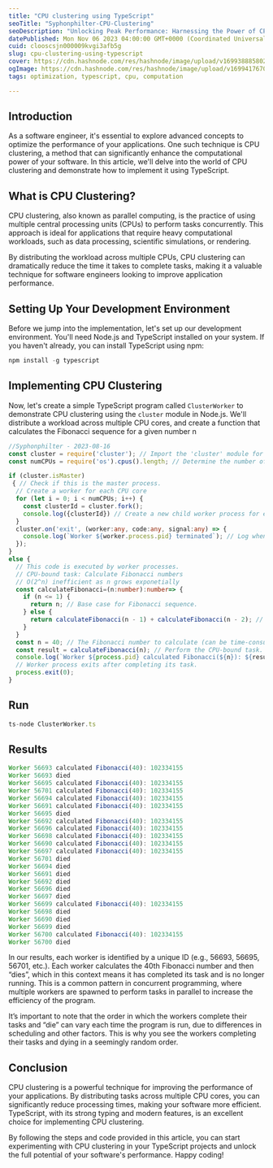 ```yaml
---
title: "CPU clustering using TypeScript"
seoTitle: "Syphonphilter-CPU-Clustering"
seoDescription: "Unlocking Peak Performance: Harnessing the Power of CPU Clustering with TypeScript"
datePublished: Mon Nov 06 2023 04:00:00 GMT+0000 (Coordinated Universal Time)
cuid: clooscsjn000009kvgi3afb5g
slug: cpu-clustering-using-typescript
cover: https://cdn.hashnode.com/res/hashnode/image/upload/v1699388858021/fc99bdc3-3dcf-4900-9935-97522ff289ea.png
ogImage: https://cdn.hashnode.com/res/hashnode/image/upload/v1699417670473/035720df-54e5-46ee-9d37-b8da51dbc236.png
tags: optimization, typescript, cpu, computation

---
```


## **Introduction**

As a software engineer, it's essential to explore advanced concepts to optimize the performance of your applications. One such technique is CPU clustering, a method that can significantly enhance the computational power of your software. In this article, we'll delve into the world of CPU clustering and demonstrate how to implement it using TypeScript.

## **What is CPU Clustering?**

CPU clustering, also known as parallel computing, is the practice of using multiple central processing units (CPUs) to perform tasks concurrently. This approach is ideal for applications that require heavy computational workloads, such as data processing, scientific simulations, or rendering.

By distributing the workload across multiple CPUs, CPU clustering can dramatically reduce the time it takes to complete tasks, making it a valuable technique for software engineers looking to improve application performance.

## **Setting Up Your Development Environment**

Before we jump into the implementation, let's set up our development environment. You'll need Node.js and TypeScript installed on your system. If you haven't already, you can install TypeScript using npm:

```typescript
npm install -g typescript
```

## **Implementing CPU Clustering**

Now, let's create a simple TypeScript program called `ClusterWorker` to demonstrate CPU clustering using the `cluster` module in Node.js. We'll distribute a workload across multiple CPU cores, and create a function that calculates the Fibonacci sequence for a given number n

```typescript
//Syphonphilter - 2023-08-16
const cluster = require('cluster'); // Import the 'cluster' module for handling clustering.
const numCPUs = require('os').cpus().length; // Determine the number of CPU cores available.

if (cluster.isMaster)
 { // Check if this is the master process.
  // Create a worker for each CPU core
  for (let i = 0; i < numCPUs; i++) {
    const clusterId = cluster.fork();
    console.log({clusterId}) // Create a new child worker process for each CPU core.
  }
  cluster.on('exit', (worker:any, code:any, signal:any) => {
    console.log(`Worker ${worker.process.pid} terminated`); // Log when a worker process dies.
  });
} 
else { 
  // This code is executed by worker processes.
  // CPU-bound task: Calculate Fibonacci numbers
  // O(2^n) inefficient as n grows exponetially
  const calculateFibonacci=(n:number):number=> {
    if (n <= 1) {
      return n; // Base case for Fibonacci sequence.
    } else {
      return calculateFibonacci(n - 1) + calculateFibonacci(n - 2); // Recursive calculation.
    }
  }
  const n = 40; // The Fibonacci number to calculate (can be time-consuming for large 'n').
  const result = calculateFibonacci(n); // Perform the CPU-bound task.
  console.log(`Worker ${process.pid} calculated Fibonacci(${n}): ${result}`); // Log the result.
  // Worker process exits after completing its task.
  process.exit(0);
}
```

## Run

```typescript
ts-node ClusterWorker.ts
```

## Results

```typescript
Worker 56693 calculated Fibonacci(40): 102334155
Worker 56693 died
Worker 56695 calculated Fibonacci(40): 102334155
Worker 56701 calculated Fibonacci(40): 102334155
Worker 56694 calculated Fibonacci(40): 102334155
Worker 56691 calculated Fibonacci(40): 102334155
Worker 56695 died
Worker 56692 calculated Fibonacci(40): 102334155
Worker 56696 calculated Fibonacci(40): 102334155
Worker 56698 calculated Fibonacci(40): 102334155
Worker 56690 calculated Fibonacci(40): 102334155
Worker 56697 calculated Fibonacci(40): 102334155
Worker 56701 died
Worker 56694 died
Worker 56691 died
Worker 56692 died
Worker 56696 died
Worker 56697 died
Worker 56699 calculated Fibonacci(40): 102334155
Worker 56698 died
Worker 56690 died
Worker 56699 died
Worker 56700 calculated Fibonacci(40): 102334155
Worker 56700 died
```

In our results, each worker is identified by a unique ID (e.g., 56693, 56695, 56701, etc.). Each worker calculates the 40th Fibonacci number and then “dies”, which in this context means it has completed its task and is no longer running. This is a common pattern in concurrent programming, where multiple workers are spawned to perform tasks in parallel to increase the efficiency of the program.

It’s important to note that the order in which the workers complete their tasks and “die” can vary each time the program is run, due to differences in scheduling and other factors. This is why you see the workers completing their tasks and dying in a seemingly random order.

## Conclusion

CPU clustering is a powerful technique for improving the performance of your applications. By distributing tasks across multiple CPU cores, you can significantly reduce processing times, making your software more efficient. TypeScript, with its strong typing and modern features, is an excellent choice for implementing CPU clustering.

By following the steps and code provided in this article, you can start experimenting with CPU clustering in your TypeScript projects and unlock the full potential of your software's performance. Happy coding!